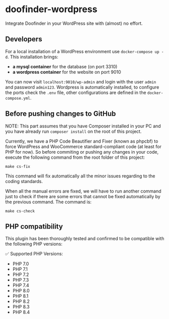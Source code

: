 # doofinder-wordpress
Integrate Doofinder in your WordPress site with (almost) no effort.

## Developers

For a local installation of a WordPress environment use `docker-compose up -d`. 
This installation brings: 

- **a mysql container** for the database (on port 3310)
- **a wordpress container** for the website on port 9010

You can now visit `localhost:9010/wp-admin` and login with the user `admin` and password `admin123`.
Wordpress is automatically installed, to configure the ports check the `.env` file, other configurations are defined in the `docker-compose.yml`.

## Before pushing changes to GitHub

NOTE: This part assumes that you have Composer installed in your PC and you have already run `composer install` on the root of this project.

Currently, we have a PHP Code Beautifier and Fixer (known as phpcbf) to force WordPress and WooCommerce standard-compliant code (at least for PHP for now).
So before commiting or pushing any changes in your code, execute the following command from the root folder of this project:

`make cs-fix`

This command will fix automatically all the minor issues regarding to the coding standards.

When all the manual errors are fixed, we will have to run another command just to check if there are some errors that cannot be fixed automatically by the previous command. The command is:

`make cs-check`

## PHP compatibility

This plugin has been thoroughly tested and confirmed to be compatible with the following PHP versions:

✅ Supported PHP Versions:

- PHP 7.0
- PHP 7.1
- PHP 7.2
- PHP 7.3
- PHP 7.4
- PHP 8.0
- PHP 8.1
- PHP 8.2
- PHP 8.3
- PHP 8.4
